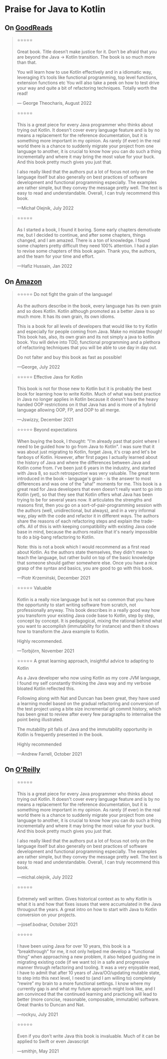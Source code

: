 # Praise for Java to Kotlin 


## On [GoodReads](https://www.goodreads.com/book/show/58153478-java-to-kotlin)

> ⭐️⭐️⭐️⭐️⭐️ 
> 
> Great book. Title doesn’t make justice for it. Don’t be afraid that you are beyond the Java -> Kotlin transition. The book is so much more than that.
>
> You will learn how to use Kotlin effectively and in a idiomatic way, leveraging it’s tools like functional programming, top level functions, extension functions etc
> You will also take a peek on how to test drive your way and quite a bit of refactoring techniques.
> Totally worth the read!
>
> — George Theocharis, August 2022


> ⭐️⭐️⭐️⭐️⭐️ 
> 
> This is a great piece for every Java programmer who thinks about trying out Kotlin. It doesn't cover every language feature and is by no means a replacement for the reference documentation, but it is something more important in my opinion. As rarely (if ever) in the real world there is a chance to suddenly migrate your project from one language to another, it is crucial to know how you can do such a thing incrementally and where it may bring the most value for your buck. And this book pretty much gives you just that.
> 
> I also really liked that the authors put a lot of focus not only on the language itself but also generally on best practices of software development and functional programming especially. The examples are rather simple, but they convey the message pretty well. The text is easy to read and understandable. Overall, I can truly recommend this book.
> 
> —Michał Olejnik, July 2022


> ⭐️⭐️⭐️⭐️⭐️ 
> 
> As I started a book, I found it boring. Some early chapters demotivate me, but I decided to continue, and after some chapters, things changed, and I am amazed. There is a ton of knowledge. I found some chapters pretty difficult they need 100% attention. I had a plan to revise some chapters of this book again. Thank you, the authors, and the team for your time and effort. 
> 
> —Hafiz Hussain, Jan 2022


## On [Amazon](https://www.amazon.com/Java-Kotlin-Duncan-McGregor-ebook/product-reviews/B09CT5KZLM/ref=cm_cr_dp_d_show_all_btm?ie=UTF8&reviewerType=all_reviews)

> ⭐️⭐️⭐️⭐️⭐️ Do not fight the grain of the language!
>
> As the authors describe in the book, every language has its own grain and so does Kotlin. Kotlin although promoted as a better Java is so much more. It has its own grain, its own idioms.
>
> This is a book for all levels of developers that would like to try Kotlin and especially for people coming from Java.
> Make no mistake though! This book has, also, its own grain and its not simply a java to kotlin book. You will delve into TDD, functional programming and a plethora of refactoring techniques that you will be able to use day in day out.
>
> Do not falter and buy this book as fast as possible!
>
> —George, July 2022


> ⭐️⭐️⭐️⭐️⭐️ Effective Java for Kotlin
>
> This book is not for those new to Kotlin but it is probably the best book for learning how to write Koltin. Much of what was best practice in Java no longer applies in Kotlin because it doesn't have the heavy handed OOP restrictions on it that Java has and is more of a hybrid language allowing OOP, FP, and DOP to all merge. 
>
> —Jswizzy, December 2021


> ⭐️⭐️⭐️⭐️⭐️ Beyond expectations
> 
> When buying the book, I thought: "I'm already past that point where I need to be guided how to go from Java to Kotlin". I was sure that it was about just migrating to Kotlin, forget Java, it's crap and let's be fanboys of Kotlin. However, after first pages I actually learned about the history of Java and where the differences between Java and Kotlin come from. I've been just 6 years in the industry, and started with Java 8, so such retrospective was very valuable. The great term introduced in the book - language's grain - is the answer to most differences and was one of the "aha!" moments for me. This book is a great read for Java developers that even doesn't really want to go into Kotlin (yet), so that they see that Kotlin offers what Java has been trying to be for several years now. It articulates the strengths and reasons first, then you go on a sort-of-pair-programming session with the authors (well, unidirectional, but always), and in a very informal way, play with the code and refactor it in different ways. The authors share the reasons of each refactoring steps and explain the trade-offs. All of this is with keeping compatibility with existing Java code base in mind, because the authors realize that it's nearly impossible to do a big-bang refactoring to Kotlin.
> 
> Note: this is not a book which I would recommend as a first read about Kotlin. As the authors state themselves, they didn't mean to teach the language, but rather build on top of the basic knowledge that someone should gather somewhere else. Once you have a nice grasp of the syntax and basics, you are good to go with this book. 
> 
> —Piotr Krzemiński, December 2021


> ⭐️⭐️⭐️⭐️⭐️ Valuable
> 
> Kotlin is a really nice language but is not so common that you have the opportunity to start writing software from scratch, not professionally anyway. This book describes in a really good way how you transform your existing Java code base to Kotlin, step by step, concept by concept. It is pedagogical, mixing the rational behind what you want to accomplish (immutability for instance) and then it shows how to transform the Java example to Kotlin.
> 
> Highly recommended.
> 
> —Torbjörn, November 2021


> ⭐️⭐️⭐️⭐️⭐️ A great learning approach, insightful advice to adapting to Kotlin
>
> As a Java developer who now using Kotlin as my core JVM language, I found my self constantly thinking the Java way and my verbose bloated Kotlin reflected this.
>
> Following along with Nat and Duncan has been great, they have used a learning model based on the gradual refactoring and conversion of the test project using a bite size incremental git commit history, which has been great to review after every few paragraphs to internalise the point being illustrated.
>
> The mutability pit falls of Java and the immutability opportunity in Kotlin is frequently presented in the book.
>
> Highly recommended 
> 
> —Andrew Farrell, October 2021


## On [O'Reilly](https://learning.oreilly.com/library/view/java-to-kotlin/9781492082262/)


> ⭐️⭐️⭐️⭐️⭐️
>
> This is a great piece for every Java programmer who thinks about trying out Kotlin. It doesn't cover every language feature and is by no means a replacement for the reference documentation, but it is something more important in my opinion. As rarely (if ever) in the real world there is a chance to suddenly migrate your project from one language to another, it is crucial to know how you can do such a thing incrementally and where it may bring the most value for your buck. And this book pretty much gives you just that.
>
>I also really liked that the authors put a lot of focus not only on the language itself but also generally on best practices of software development and functional programming especially. The examples are rather simple, but they convey the message pretty well. The text is easy to read and understandable. Overall, I can truly recommend this book.
>
> —michal.olejnik, July 2022


> ⭐️⭐️⭐️⭐️⭐️
> 
> Extremely well written. Gives historical context as to why Kotlin is what it is and how that fixes issues that were accumulated in the Java througout the years. A great intro on how to start with Java to Kotlin conversion on your projects.
> 
> —josef.bodnar, October 2021


> ⭐️⭐️⭐️⭐️⭐️
> 
> I have been using Java for over 10 years, this book is a “breakthrough” for me, it not only helped me develop a “functional thing” when approaching a new problem, it also helped guiding me in migrating existing code (if we want to) in a safe and progressive manner through refactoring and tooling. It was a very enjoyable read, I have to admit that after 10 years of Java/OO/updating mutable state, to step into this next level, I need to (and I am willing to) completely “rewire” my brain to a more functional settings. I know where my currently gap is and what my future approach might look like, and I am convinced that the continued learning and practicing will lead to better (more concise, reasonable, composable, immutable) software. Great thanks to Duncan and Nat.
> 
> —rockyu, July 2021


> ⭐️⭐️⭐️⭐️⭐️
> 
> Even if you don’t write Java this book is invaluable. Much of it can be applied to Swift or even Javascript
> 
> —smithjn, May 2021









